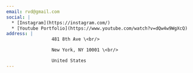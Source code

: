 ```yaml
---
email: rvd@gmail.com
social: |
  * [Instagram](https://instagram.com/)
  * [Youtube Portfolio](https://www.youtube.com/watch?v=dQw4w9WgXcQ)
address: |
                 481 8th Ave \<br/>

                 New York, NY 10001 \<br/>

                 United States
---
```


